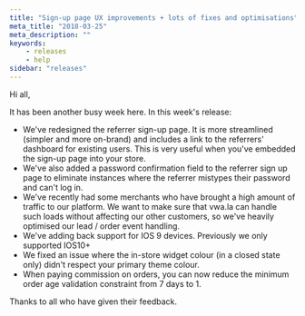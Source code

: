 ```yaml
---
title: "Sign-up page UX improvements + lots of fixes and optimisations"
meta_title: "2018-03-25"
meta_description: ""
keywords:
    - releases
    - help
sidebar: "releases"
---
```


Hi all,

It has been another busy week here. In this week's release:

*   We've redesigned the referrer sign-up page. It is more streamlined (simpler and more on-brand) and includes a link to the referrers' dashboard for existing users. This is very useful when you've embedded the sign-up page into your store.
*   We've also added a password confirmation field to the referrer sign up page to eliminate instances where the referrer mistypes their password and can't log in.
*   We've recently had some merchants who have brought a high amount of traffic to our platform. We want to make sure that vwa.la can handle such loads without affecting our other customers, so we've heavily optimised our lead / order event handling.
*   We've adding back support for IOS 9 devices. Previously we only supported IOS10+
*   We fixed an issue where the in-store widget colour (in a closed state only) didn't respect your primary theme colour.
*   When paying commission on orders, you can now reduce the minimum order age validation constraint from 7 days to 1.

Thanks to all who have given their feedback.